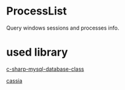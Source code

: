 # ProcessList
Query windows sessions and processes info.


# used library
[c-sharp-mysql-database-class](https://github.com/indieteq/c-sharp-mysql-database-class)

[cassia](https://github.com/ng-pe/cassia)
